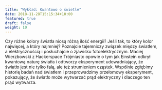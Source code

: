 ```yaml
---
title: "Wykład: Kwantowo o świetle"
date: 2018-11-28T15:15:34+10:00
featured: true
draft: false
weight: 10
---
```

Czy różne kolory światła niosą różną ilość energii? Jeśli tak, to który kolor najwięcej, a który najmniej? Poznajcie tajemniczy związek między światłem, a elektrycznością i posłuchajcie o zjawisku fotoelektrycznym. Maciej Wierzbowski z Hackerspace Trójmiasto opowie o tym jak Einstein odkrył kwantową naturę światła i odtworzy eksperyment udowadniający, że światło jest nie tylko falą, ale też strumieniem cząstek. Wspólnie zgłębimy historię badań nad światłem i przeprowadzimy przełomowy eksperyment, pokazujący, że światło może wytwarzać prąd elektryczny i dlaczego ten prąd wytwarza.
